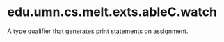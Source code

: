 # edu.umn.cs.melt.exts.ableC.watch

A type qualifier that generates print statements on assignment.

